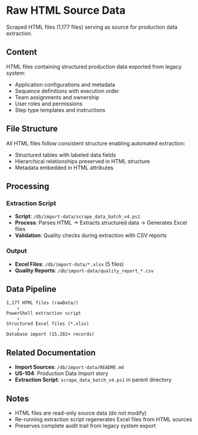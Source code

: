 # Raw HTML Source Data

Scraped HTML files (1,177 files) serving as source for production data extraction.

## Content

HTML files containing structured production data exported from legacy system:

- Application configurations and metadata
- Sequence definitions with execution order
- Team assignments and ownership
- User roles and permissions
- Step type templates and instructions

## File Structure

All HTML files follow consistent structure enabling automated extraction:

- Structured tables with labeled data fields
- Hierarchical relationships preserved in HTML structure
- Metadata embedded in HTML attributes

## Processing

### Extraction Script

- **Script**: `/db/import-data/scrape_data_batch_v4.ps1`
- **Process**: Parses HTML → Extracts structured data → Generates Excel files
- **Validation**: Quality checks during extraction with CSV reports

### Output

- **Excel Files**: `/db/import-data/*.xlsx` (5 files)
- **Quality Reports**: `/db/import-data/quality_report_*.csv`

## Data Pipeline

```
1,177 HTML files (rawData/)
    ↓
PowerShell extraction script
    ↓
Structured Excel files (*.xlsx)
    ↓
Database import (15,282+ records)
```

## Related Documentation

- **Import Sources**: `/db/import-data/README.md`
- **US-104**: Production Data Import story
- **Extraction Script**: `scrape_data_batch_v4.ps1` in parent directory

## Notes

- HTML files are read-only source data (do not modify)
- Re-running extraction script regenerates Excel files from HTML sources
- Preserves complete audit trail from legacy system export
